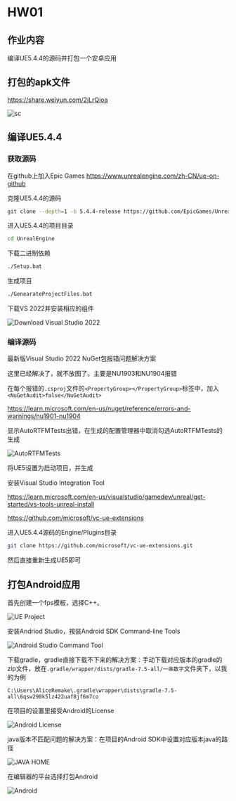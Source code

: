 # HW01

## 作业内容

编译UE5.4.4的源码并打包一个安卓应用

## 打包的apk文件

https://share.weiyun.com/2jLrQioa

![sc](./Image/Screenshot_2024-11-20-15-27-39-57_75d4823c9bc0a61.jpg)

## 编译UE5.4.4

### 获取源码

在github上加入Epic Games https://www.unrealengine.com/zh-CN/ue-on-github

克隆UE5.4.4的源码

```bash
git clone --depth=1 -b 5.4.4-release https://github.com/EpicGames/UnrealEngine.git
```

进入UE5.4.4的项目目录

```bash
cd UnrealEngine
```

下载二进制依赖

```bash
./Setup.bat
```

生成项目

```bash
./GenearateProjectFiles.bat
```

下载VS 2022并安装相应的组件

![Download Visual Studio 2022](./Image/Download%20Visual%20Studio%202022.png)

### 编译源码

最新版Visual Studio 2022 NuGet包报错问题解决方案

这里已经解决了，就不放图了。主要是NU1903和NU1904报错

在每个报错的`.csproj`文件的`<PropertyGroup></PropertyGroup>`标签中，加入`<NuGetAudit>false</NuGetAudit>`

https://learn.microsoft.com/en-us/nuget/reference/errors-and-warnings/nu1901-nu1904

显示AutoRTFMTests出错，在生成的配置管理器中取消勾选AutoRTFMTests的生成

![AutoRTFMTests](./Image/AutoRTFMTests.png)

将UE5设置为启动项目，并生成

安装Visual Studio Integration Tool

https://learn.microsoft.com/en-us/visualstudio/gamedev/unreal/get-started/vs-tools-unreal-install

https://github.com/microsoft/vc-ue-extensions

进入UE5.4.4源码的Engine/Plugins目录

```bash
git clone https://github.com/microsoft/vc-ue-extensions.git
```

然后直接重新生成UE5即可

## 打包Android应用

首先创建一个fps模板，选择C++。

![UE Project](./Image/UE%20Project.png)

安装Andriod Studio，按装Android SDK Command-line Tools 

![Android Studio Command Tool](./Image/Android%20Studio%20Command%20Tool.png)

下载gradle，gradle直接下载不下来的解决方案：手动下载对应版本的gradle的zip文件，放在`.gradle/wrapper/dists/gradle-7.5-all/一串数字`文件夹下，以我的为例

```
C:\Users\AliceRemake\.gradle\wrapper\dists\gradle-7.5-all\6qsw290k5lz422uaf8jf6m7co
```

在项目的设置里接受Android的License

![Android License](./Image/Android%20License.png)

java版本不匹配问题的解决方案：在项目的Android SDK中设置对应版本java的路径

![JAVA HOME](./Image/JAVA%20HOME.png)

在编辑器的平台选择打包Android

![Android](./Image/Android.png)
